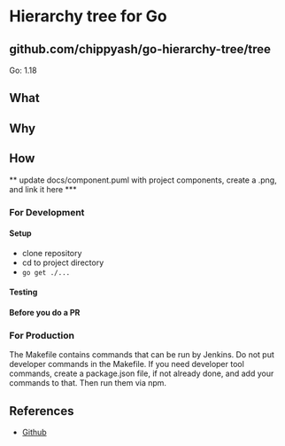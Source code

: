 # Hierarchy tree for Go
## github.com/chippyash/go-hierarchy-tree/tree

Go: 1.18

## What

## Why

## How

** update docs/component.puml with project components, create a .png, and link it here ***

### For Development
#### Setup

- clone repository
- cd to project directory
- `go get ./...`


#### Testing



#### Before you do a PR




### For Production

The Makefile contains commands that can be run by Jenkins. Do not put developer commands in the Makefile. If you
need developer tool commands, create a package.json file, if not already done, and add your commands to that. Then run them
via npm.

## References

- [Github](https://github.com/chippyash/go-simple-accounts)
